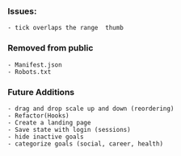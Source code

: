 ### Issues: 
    - tick overlaps the range  thumb

### Removed from public
    - Manifest.json
    - Robots.txt

### Future Additions
    - drag and drop scale up and down (reordering)
    - Refactor(Hooks)
    - Create a landing page
    - Save state with login (sessions)
    - hide inactive goals
    - categorize goals (social, career, health)